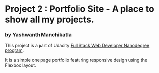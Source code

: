 # Project 2 : Portfolio Site - A place to show all my projects.
### by Yashwanth Manchikatla
This project is a part of Udacity [Full Stack Web Developer Nanodegree program](https://www.udacity.com/course/full-stack-web-developer-nanodegree--nd004).

It is a simple one page portfolio featuring responsive design using the Flexbox layout. 